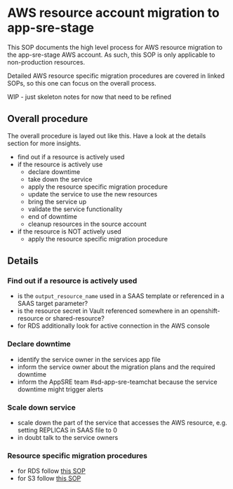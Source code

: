 # AWS resource account migration to app-sre-stage

This SOP documents the high level process for AWS resource migration to the app-sre-stage AWS account.
As such, this SOP is only applicable to non-production resources.

Detailed AWS resource specific migration procedures are covered in linked SOPs, so this one can focus on the overall process.

WIP - just skeleton notes for now that need to be refined

## Overall procedure

The overall procedure is layed out like this. Have a look at the details section for more insights.

- find out if a resource is actively used
- if the resource is actively use
  - declare downtime
  - take down the service
  - apply the resource specific migration procedure
  - update the service to use the new resources
  - bring the service up
  - validate the service functionality
  - end of downtime
  - cleanup resources in the source account
- if the resource is NOT actively used
  - apply the resource specific migration procedure


## Details

### Find out if a resource is actively used
- is the `output_resource_name` used in a SAAS template or referenced in a SAAS target parameter?
- is the resource secret in Vault referenced somewhere in an openshift-resource or shared-resource?
- for RDS additionally look for active connection in the AWS console

### Declare downtime
- identify the service owner in the services app file
- inform the service owner about the migration plans and the required downtime
- inform the AppSRE team #sd-app-sre-teamchat because the service downtime might trigger alerts

### Scale down service
- scale down the part of the service that accesses the AWS resource, e.g. setting REPLICAS in SAAS file to 0
- in doubt talk to the service owners

### Resource specific migration procedures
- for RDS follow [this SOP](migrate-rds-instances.md)
- for S3 follow [this SOP](migrate-s3-bucket.md)
